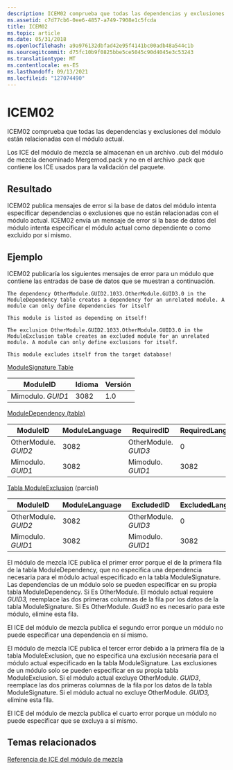 ```yaml
---
description: ICEM02 comprueba que todas las dependencias y exclusiones del módulo están relacionadas con el módulo actual.
ms.assetid: c7d77cb6-0ee6-4857-a749-7908e1c5fcda
title: ICEM02
ms.topic: article
ms.date: 05/31/2018
ms.openlocfilehash: a9a976132dbfad42e95f4141bc00adb48a544c1b
ms.sourcegitcommit: d75fc10b9f0825bbe5ce5045c90d4045e3c53243
ms.translationtype: MT
ms.contentlocale: es-ES
ms.lasthandoff: 09/13/2021
ms.locfileid: "127074490"
---
```

# <a name="icem02"></a>ICEM02

ICEM02 comprueba que todas las dependencias y exclusiones del módulo están relacionadas con el módulo actual.

Los ICE del módulo de mezcla se almacenan en un archivo .cub del módulo de mezcla denominado Mergemod.pack y no en el archivo .pack que contiene los ICE usados para la validación del paquete.

## <a name="result"></a>Resultado

ICEM02 publica mensajes de error si la base de datos del módulo intenta especificar dependencias o exclusiones que no están relacionadas con el módulo actual. ICEM02 envía un mensaje de error si la base de datos del módulo intenta especificar el módulo actual como dependiente o como excluido por sí mismo.

## <a name="example"></a>Ejemplo

ICEM02 publicaría los siguientes mensajes de error para un módulo que contiene las entradas de base de datos que se muestran a continuación.

``` syntax
The dependency OtherModule.GUID2.1033.OtherModule.GUID3.0 in the 
ModuleDependency table creates a dependency for an unrelated module. A 
module can only define dependencies for itself

This module is listed as depending on itself!

The exclusion OtherModule.GUID2.1033.OtherModule.GUID3.0 in the 
ModuleExclusion table creates an excluded module for an unrelated 
module. A module can only define exclusions for itself.

This module excludes itself from the target database!
```

[ModuleSignature Table](modulesignature-table.md)



| ModuleID         | Idioma | Versión |
|------------------|----------|---------|
| Mimodulo. *GUID1* | 3082     | 1.0     |



 

[ModuleDependency (tabla)](moduledependency-table.md)



| ModuleID            | ModuleLanguage | RequiredID          | RequiredLanguage | RequiredVersion |
|---------------------|----------------|---------------------|------------------|-----------------|
| OtherModule. *GUID2* | 3082           | OtherModule. *GUID3* | 0                | 1.0             |
| Mimodulo. *GUID1*    | 3082           | Mimodulo. *GUID1*    | 3082             | 1.2             |



 

[Tabla ModuleExclusion](moduleexclusion-table.md) (parcial)



| ModuleID            | ModuleLanguage | ExcludedID          | ExcludedLanguage |
|---------------------|----------------|---------------------|------------------|
| OtherModule. *GUID2* | 3082           | OtherModule. *GUID3* | 0                |
| Mimodulo. *GUID1*    | 3082           | Mimodulo. *GUID1*    | 3082             |



 

El módulo de mezcla ICE publica el primer error porque el de la primera fila de la tabla ModuleDependency, que no especifica una dependencia necesaria para el módulo actual especificado en la tabla ModuleSignature. Las dependencias de un módulo solo se pueden especificar en su propia tabla ModuleDependency. Si Es OtherModule. El módulo actual requiere *GUID3,* reemplace las dos primeras columnas de la fila por los datos de la tabla ModuleSignature. Si Es OtherModule. *Guid3* no es necesario para este módulo, elimine esta fila.

El ICE del módulo de mezcla publica el segundo error porque un módulo no puede especificar una dependencia en sí mismo.

El módulo de mezcla ICE publica el tercer error debido a la primera fila de la tabla ModuleExclusion, que no especifica una exclusión necesaria para el módulo actual especificado en la tabla ModuleSignature. Las exclusiones de un módulo solo se pueden especificar en su propia tabla ModuleExclusion. Si el módulo actual excluye OtherModule. *GUID3*, reemplace las dos primeras columnas de la fila por los datos de la tabla ModuleSignature. Si el módulo actual no excluye OtherModule. *GUID3,* elimine esta fila.

El ICE del módulo de mezcla publica el cuarto error porque un módulo no puede especificar que se excluya a sí mismo.

## <a name="related-topics"></a>Temas relacionados

<dl> <dt>

[Referencia de ICE del módulo de mezcla](merge-module-ice-reference.md)
</dt> </dl>

 

 



